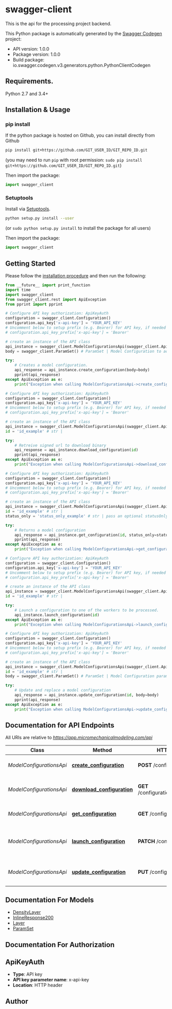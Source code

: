 # swagger-client
This is the api for the processing project backend.

This Python package is automatically generated by the [Swagger Codegen](https://github.com/swagger-api/swagger-codegen) project:

- API version: 1.0.0
- Package version: 1.0.0
- Build package: io.swagger.codegen.v3.generators.python.PythonClientCodegen

## Requirements.

Python 2.7 and 3.4+

## Installation & Usage
### pip install

If the python package is hosted on Github, you can install directly from Github

```sh
pip install git+https://github.com/GIT_USER_ID/GIT_REPO_ID.git
```
(you may need to run `pip` with root permission: `sudo pip install git+https://github.com/GIT_USER_ID/GIT_REPO_ID.git`)

Then import the package:
```python
import swagger_client 
```

### Setuptools

Install via [Setuptools](http://pypi.python.org/pypi/setuptools).

```sh
python setup.py install --user
```
(or `sudo python setup.py install` to install the package for all users)

Then import the package:
```python
import swagger_client
```

## Getting Started

Please follow the [installation procedure](#installation--usage) and then run the following:

```python
from __future__ import print_function
import time
import swagger_client
from swagger_client.rest import ApiException
from pprint import pprint

# Configure API key authorization: ApiKeyAuth
configuration = swagger_client.Configuration()
configuration.api_key['x-api-key'] = 'YOUR_API_KEY'
# Uncomment below to setup prefix (e.g. Bearer) for API key, if needed
# configuration.api_key_prefix['x-api-key'] = 'Bearer'

# create an instance of the API class
api_instance = swagger_client.ModelConfigurationsApi(swagger_client.ApiClient(configuration))
body = swagger_client.ParamSet() # ParamSet | Model Configuration to add (optional)

try:
    # Creates a model configuration.
    api_response = api_instance.create_configuration(body=body)
    pprint(api_response)
except ApiException as e:
    print("Exception when calling ModelConfigurationsApi->create_configuration: %s\n" % e)

# Configure API key authorization: ApiKeyAuth
configuration = swagger_client.Configuration()
configuration.api_key['x-api-key'] = 'YOUR_API_KEY'
# Uncomment below to setup prefix (e.g. Bearer) for API key, if needed
# configuration.api_key_prefix['x-api-key'] = 'Bearer'

# create an instance of the API class
api_instance = swagger_client.ModelConfigurationsApi(swagger_client.ApiClient(configuration))
id = 'id_example' # str | 

try:
    # Retreive signed url to download binary
    api_response = api_instance.download_configuration(id)
    pprint(api_response)
except ApiException as e:
    print("Exception when calling ModelConfigurationsApi->download_configuration: %s\n" % e)

# Configure API key authorization: ApiKeyAuth
configuration = swagger_client.Configuration()
configuration.api_key['x-api-key'] = 'YOUR_API_KEY'
# Uncomment below to setup prefix (e.g. Bearer) for API key, if needed
# configuration.api_key_prefix['x-api-key'] = 'Bearer'

# create an instance of the API class
api_instance = swagger_client.ModelConfigurationsApi(swagger_client.ApiClient(configuration))
id = 'id_example' # str | 
status_only = 'status_only_example' # str | pass an optional statusOnly to just retun status for polling. (optional)

try:
    # Returns a model configuration
    api_response = api_instance.get_configuration(id, status_only=status_only)
    pprint(api_response)
except ApiException as e:
    print("Exception when calling ModelConfigurationsApi->get_configuration: %s\n" % e)

# Configure API key authorization: ApiKeyAuth
configuration = swagger_client.Configuration()
configuration.api_key['x-api-key'] = 'YOUR_API_KEY'
# Uncomment below to setup prefix (e.g. Bearer) for API key, if needed
# configuration.api_key_prefix['x-api-key'] = 'Bearer'

# create an instance of the API class
api_instance = swagger_client.ModelConfigurationsApi(swagger_client.ApiClient(configuration))
id = 'id_example' # str | 

try:
    # Launch a configuration to one of the workers to be processed.
    api_instance.launch_configuration(id)
except ApiException as e:
    print("Exception when calling ModelConfigurationsApi->launch_configuration: %s\n" % e)

# Configure API key authorization: ApiKeyAuth
configuration = swagger_client.Configuration()
configuration.api_key['x-api-key'] = 'YOUR_API_KEY'
# Uncomment below to setup prefix (e.g. Bearer) for API key, if needed
# configuration.api_key_prefix['x-api-key'] = 'Bearer'

# create an instance of the API class
api_instance = swagger_client.ModelConfigurationsApi(swagger_client.ApiClient(configuration))
id = 'id_example' # str | 
body = swagger_client.ParamSet() # ParamSet | Model Configuration parameters to update. (optional)

try:
    # Update and replace a model configuration
    api_response = api_instance.update_configuration(id, body=body)
    pprint(api_response)
except ApiException as e:
    print("Exception when calling ModelConfigurationsApi->update_configuration: %s\n" % e)
```

## Documentation for API Endpoints

All URIs are relative to *https://app.micromechanicalmodeling.com/api*

Class | Method | HTTP request | Description
------------ | ------------- | ------------- | -------------
*ModelConfigurationsApi* | [**create_configuration**](docs/ModelConfigurationsApi.md#create_configuration) | **POST** /configuration | Creates a model configuration.
*ModelConfigurationsApi* | [**download_configuration**](docs/ModelConfigurationsApi.md#download_configuration) | **GET** /configuration/{_id}/download | Retreive signed url to download binary
*ModelConfigurationsApi* | [**get_configuration**](docs/ModelConfigurationsApi.md#get_configuration) | **GET** /configuration/{_id} | Returns a model configuration
*ModelConfigurationsApi* | [**launch_configuration**](docs/ModelConfigurationsApi.md#launch_configuration) | **PATCH** /configuration/{_id} | Launch a configuration to one of the workers to be processed.
*ModelConfigurationsApi* | [**update_configuration**](docs/ModelConfigurationsApi.md#update_configuration) | **PUT** /configuration/{_id} | Update and replace a model configuration

## Documentation For Models

 - [DensityLayer](docs/DensityLayer.md)
 - [InlineResponse200](docs/InlineResponse200.md)
 - [Layer](docs/Layer.md)
 - [ParamSet](docs/ParamSet.md)

## Documentation For Authorization


## ApiKeyAuth

- **Type**: API key
- **API key parameter name**: x-api-key
- **Location**: HTTP header


## Author


